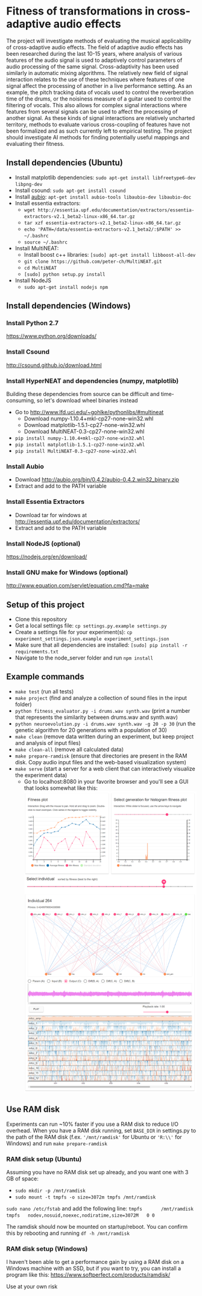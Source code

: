 # Fitness of transformations in cross-adaptive audio effects

The project will investigate methods of evaluating the musical applicability of cross-adaptive audio effects. The field of adaptive audio effects has been researched during the last 10-15 years, where analysis of various features of the audio signal is used to adaptively control parameters of audio processing of the same signal. Cross-adaptivity has been used similarly in automatic mixing algorithms. The relatively new field of signal interaction relates to the use of these techniques where features of one signal affect the processing of another in a live performance setting. As an example, the pitch tracking data of vocals used to control the reverberation time of the drums, or the noisiness measure of a guitar used to control the filtering of vocals. This also allows for complex signal interactions where features from several signals can be used to affect the processing of another signal. As these kinds of signal interactions are relatively uncharted territory, methods to evaluate various cross-coupling of features have not been formalized and as such currently left to empirical testing. The project should investigate AI methods for finding potentially useful mappings and evaluating their fitness.

## Install dependencies (Ubuntu)

* Install matplotlib dependencies: `sudo apt-get install libfreetype6-dev libpng-dev`
* Install csound: `sudo apt-get install csound`
* Install [aubio](http://aubio.org/download): `apt-get install aubio-tools libaubio-dev libaubio-doc`
* Install essentia extractors:
  * `wget http://essentia.upf.edu/documentation/extractors/essentia-extractors-v2.1_beta2-linux-x86_64.tar.gz`
  * `tar xzf essentia-extractors-v2.1_beta2-linux-x86_64.tar.gz`
  * `echo 'PATH=/data/essentia-extractors-v2.1_beta2/:$PATH' >> ~/.bashrc`
  * `source ~/.bashrc`
* Install MultiNEAT:
  * Install boost c++ libraries: `[sudo] apt-get install libboost-all-dev`
  * `git clone https://github.com/peter-ch/MultiNEAT.git`
  * `cd MultiNEAT`
  * `[sudo] python setup.py install`
* Install NodeJS
  * `sudo apt-get install nodejs npm`

## Install dependencies (Windows)

### Install Python 2.7
https://www.python.org/downloads/

### Install Csound
http://csound.github.io/download.html

### Install HyperNEAT and dependencies (numpy, matplotlib)
Building these dependencies from source can be difficult and time-consuming, so let's download wheel binaries instead

* Go to http://www.lfd.uci.edu/~gohlke/pythonlibs/#multineat
    * Download numpy-1.10.4+mkl-cp27-none-win32.whl
    * Download matplotlib-1.5.1-cp27-none-win32.whl
    * Download MultiNEAT-0.3-cp27-none-win32.whl
* `pip install numpy-1.10.4+mkl-cp27-none-win32.whl`
* `pip install matplotlib-1.5.1-cp27-none-win32.whl`
* `pip install MultiNEAT-0.3-cp27-none-win32.whl`

### Install Aubio
* Download http://aubio.org/bin/0.4.2/aubio-0.4.2.win32_binary.zip
* Extract and add to the PATH variable

### Install Essentia Extractors
* Download tar for windows at http://essentia.upf.edu/documentation/extractors/
* Extract and add to the PATH variable

### Install NodeJS (optional)
https://nodejs.org/en/download/

### Install GNU make for Windows (optional)
http://www.equation.com/servlet/equation.cmd?fa=make

## Setup of this project

* Clone this repository
* Get a local settings file: `cp settings.py.example settings.py`
* Create a settings file for your experiment(s): `cp experiment_settings.json.example experiment_settings.json`
* Make sure that all dependencies are installed: `[sudo] pip install -r requirements.txt`
* Navigate to the node_server folder and run `npm install`

## Example commands

* `make test` (run all tests)
* `make project` (find and analyze a collection of sound files in the input folder)
* `python fitness_evaluator.py -i drums.wav synth.wav` (print a number that represents the similarity between drums.wav and synth.wav)
* `python neuroevolution.py -i drums.wav synth.wav -g 20 -p 30` (run the genetic algorithm for 20 generations with a population of 30)
* `make clean` (remove data written during an experiment, but keep project and analysis of input files)
* `make clean-all` (remove all calculated data)
* `make prepare-ramdisk` (ensure that directories are present in the RAM disk. Copy audio input files and the web-based visualization system)
* `make serve` (start a server for a web client that can interactively visualize the experiment data)
    * Go to localhost:8080 in your favorite browser and you'll see a GUI that looks somewhat like this:
    ![Screenshot of visualization](visualization-screenshot.png)

## Use RAM disk

Experiments can run ~10% faster if you use a RAM disk to reduce I/O overhead. When you have a
RAM disk running, set `BASE_DIR` in settings.py to the path of the RAM disk
(f.ex. `'/mnt/ramdisk'` for Ubuntu or `'R:\\'` for Windows) and run `make prepare-ramdisk`

### RAM disk setup (Ubuntu)

Assuming you have no RAM disk set up already, and you want one with 3 GB of space:
* `sudo mkdir -p /mnt/ramdisk`
* `sudo mount -t tmpfs -o size=3072m tmpfs /mnt/ramdisk`

`sudo nano /etc/fstab` and add the following line:
`tmpfs       /mnt/ramdisk tmpfs   nodev,nosuid,noexec,nodiratime,size=3072M   0 0`

The ramdisk should now be mounted on startup/reboot. You can confirm this by rebooting and running
`df -h /mnt/ramdisk`

### RAM disk setup (Windows)

I haven't been able to get a performance gain by using a RAM disk on a Windows machine with an SSD,
but if you want to try, you can install a program like this:
https://www.softperfect.com/products/ramdisk/

Use at your own risk
